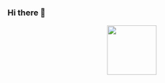 ### Hi there 👋

<!--
**kamilakesbi/kamilakesbi** is a ✨ _special_ ✨ repository because its `README.md` (this file) appears on your GitHub profile.

Here are some ideas to get you started:

- 🔭 I’m currently working on ...
- 🌱 I’m currently learning ...
- 👯 I’m looking to collaborate on ...
- 🤔 I’m looking for help with ...
- 💬 Ask me about ...
- 📫 How to reach me: ...
- 😄 Pronouns: ...
- ⚡ Fun fact: ...
-->


<div id="header" align="center">
  <img src="[https://media.giphy.com/media/M9gbBd9nbDrOTu1Mqx/giphy.gif](https://media4.giphy.com/media/jdPMeyv9rn0hZHh8n9/giphy.gif?cid=ecf05e47duq72eaoeuhnl1yu5006tde8ut2kqxud1ycr7jhx&rid=giphy.gif&ct=s)" width="100"/>
</div>
